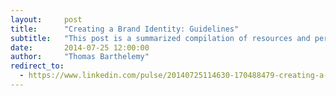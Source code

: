 ```yaml
---
layout:     post
title:      "Creating a Brand Identity: Guidelines"
subtitle:   "This post is a summarized compilation of resources and personal experiences on creating a successful brand identity which usually gets an impact far beyond common beliefs."
date:       2014-07-25 12:00:00
author:     "Thomas Barthelemy"
redirect_to:
  - https://www.linkedin.com/pulse/20140725114630-170488479-creating-a-brand-identity-guidelines
---
```


